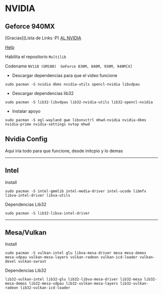# NVIDIA 
## Geforce 940MX
[Gracias](Lista de Links :P)
[AL NVIDIA](https://wiki.archlinux.org/title/NVIDIA)

[Help](https://nvidia.custhelp.com/app/answers/detail/a_id/137/~/linux---editing-your-x-config-file)

Habilita el repositorio ```Multilib```

Codename ``` NV118 (GM108) 	GeForce 830M, 840M, 930M, 940M[X] ```

- Descargar dependencias para que el video funcione
```
sudo pacman -S nvidia dkms nvidia-utils opencl-nvidia libvdpau
```
- Descargar dependencias lib32
```
sudo pacman -S lib32-libvdpau lib32-nvidia-utils lib32-opencl-nvidia
```

- Instalar apoyo
```
sudo pacman -S egl-wayland gwe libxnvctrl mhwd-nvidia nvidia-dkms nvidia-prime nvidia-settings nvtop mhwd
```
## Nvidia Config

Aqui iria todo para que funcione, desde initcpio y lo demas


---

## Intel
Install
```
sudo pacman -S intel-gmmlib intel-media-driver intel-ucode libmfx libva-intel-driver libva-utils
```
Dependencias Lib32
```
sudo pacman -S lib32-libva-intel-driver
```

---
## Mesa/Vulkan
Install
```
sudo pacman -S vulkan-intel glu libva-mesa-driver mesa mesa-demos mesa-vdpau vulkan-mesa-layers vulkan-radeon vulkan-icd-loader vulkan-devel vulkan-swrast
```

Dependencias Lib32
```
lib32-vulkan-intel lib32-glu lib32-libva-mesa-driver lib32-mesa lib32-mesa-demos lib32-mesa-vdpau lib32-vulkan-mesa-layers lib32-vulkan-radeon lib32-vulkan-icd-loader 
```

